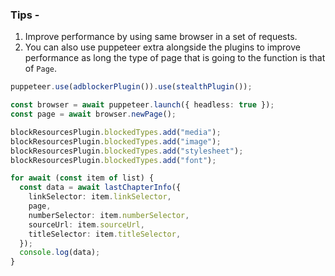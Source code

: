 ### Tips -

1. Improve performance by using same browser in a set of requests.
2. You can also use puppeteer extra alongside the plugins to improve performance as long the type of page that is going to the function is that of `Page`.

```ts
puppeteer.use(adblockerPlugin()).use(stealthPlugin());

const browser = await puppeteer.launch({ headless: true });
const page = await browser.newPage();

blockResourcesPlugin.blockedTypes.add("media");
blockResourcesPlugin.blockedTypes.add("image");
blockResourcesPlugin.blockedTypes.add("stylesheet");
blockResourcesPlugin.blockedTypes.add("font");

for await (const item of list) {
  const data = await lastChapterInfo({
    linkSelector: item.linkSelector,
    page,
    numberSelector: item.numberSelector,
    sourceUrl: item.sourceUrl,
    titleSelector: item.titleSelector,
  });
  console.log(data);
}
```
